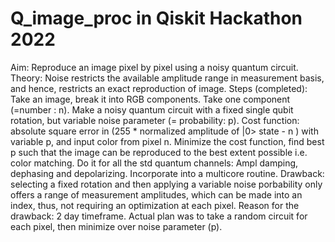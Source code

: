# Q_image_proc in Qiskit Hackathon 2022
Aim: Reproduce an image pixel by pixel using a noisy quantum circuit. 
Theory: Noise restricts the available amplitude range in measurement basis, and hence, restricts an exact reproduction of image.
Steps (completed): 
      Take an image, break it into RGB components. Take one component (=number : n).
      Make a noisy quantum circuit with a fixed single qubit rotation, but variable noise parameter (= probability: p).
      Cost function: absolute square error in (255 * normalized amplitude of |0> state - n ) with variable p, and input color from pixel n.
      Minimize the cost function, find best p such that the image can be reproduced to the best extent possible i.e. color matching.
      Do it for all the std quantum channels: Ampl damping, dephasing and depolarizing.
      Incorporate into a multicore routine.
Drawback: selecting a fixed rotation and then applying a variable noise porbability only offers a range of measurement amplitudes, which can be made into an index, thus, not requiring an optimization at each pixel.
Reason for the drawback: 2 day timeframe. Actual plan was to take a random circuit for each pixel, then minimize over noise parameter (p).
